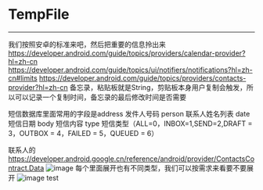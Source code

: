 # TempFile

***

我们按照安卓的标准来吧，然后把重要的信息拎出来
https://developer.android.com/guide/topics/providers/calendar-provider?hl=zh-cn
https://developer.android.com/guide/topics/ui/notifiers/notifications?hl=zh-cn#limits
https://developer.android.com/guide/topics/providers/contacts-provider?hl=zh-cn
备忘录，粘贴板就是String，剪贴板本身用户复制会触发，所以可以记录一个复制时间，备忘录的最后修改时间是否需要

短信数据库里面常用的字段是address 发件人号码
person 联系人姓名列表
date 短信日期
body 短信内容
type 短信类型（ALL=0，INBOX=1,SEND=2,DRAFT = 3，OUTBOX = 4，FAILED = 5，QUEUED = 6）

联系人的
https://developer.android.google.cn/reference/android/provider/ContactsContract.Data
 ![image](https://github.com/PKG2-0/TempFile/assets/37244096/bf49a91f-f59e-4b44-a088-619b45781c02)
每个里面展开也有不同类型，我们可以按需求来看要不要展开
 ![image](https://github.com/PKG2-0/TempFile/assets/37244096/ea01e63d-bcbc-46fd-82d1-4b9be52057ff)
test
